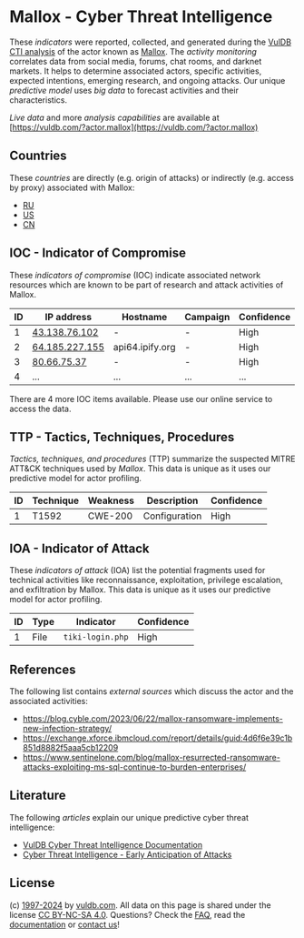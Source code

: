 # Mallox - Cyber Threat Intelligence

These _indicators_ were reported, collected, and generated during the [VulDB CTI analysis](https://vuldb.com/?kb.cti) of the actor known as [Mallox](https://vuldb.com/?actor.mallox). The _activity monitoring_ correlates data from social media, forums, chat rooms, and darknet markets. It helps to determine associated actors, specific activities, expected intentions, emerging research, and ongoing attacks. Our unique _predictive model_ uses _big data_ to forecast activities and their characteristics.

_Live data_ and more _analysis capabilities_ are available at [https://vuldb.com/?actor.mallox](https://vuldb.com/?actor.mallox)

## Countries

These _countries_ are directly (e.g. origin of attacks) or indirectly (e.g. access by proxy) associated with Mallox:

* [RU](https://vuldb.com/?country.ru)
* [US](https://vuldb.com/?country.us)
* [CN](https://vuldb.com/?country.cn)

## IOC - Indicator of Compromise

These _indicators of compromise_ (IOC) indicate associated network resources which are known to be part of research and attack activities of Mallox.

ID | IP address | Hostname | Campaign | Confidence
-- | ---------- | -------- | -------- | ----------
1 | [43.138.76.102](https://vuldb.com/?ip.43.138.76.102) | - | - | High
2 | [64.185.227.155](https://vuldb.com/?ip.64.185.227.155) | api64.ipify.org | - | High
3 | [80.66.75.37](https://vuldb.com/?ip.80.66.75.37) | - | - | High
4 | ... | ... | ... | ...

There are 4 more IOC items available. Please use our online service to access the data.

## TTP - Tactics, Techniques, Procedures

_Tactics, techniques, and procedures_ (TTP) summarize the suspected MITRE ATT&CK techniques used by _Mallox_. This data is unique as it uses our predictive model for actor profiling.

ID | Technique | Weakness | Description | Confidence
-- | --------- | -------- | ----------- | ----------
1 | T1592 | CWE-200 | Configuration | High

## IOA - Indicator of Attack

These _indicators of attack_ (IOA) list the potential fragments used for technical activities like reconnaissance, exploitation, privilege escalation, and exfiltration by Mallox. This data is unique as it uses our predictive model for actor profiling.

ID | Type | Indicator | Confidence
-- | ---- | --------- | ----------
1 | File | `tiki-login.php` | High

## References

The following list contains _external sources_ which discuss the actor and the associated activities:

* https://blog.cyble.com/2023/06/22/mallox-ransomware-implements-new-infection-strategy/
* https://exchange.xforce.ibmcloud.com/report/details/guid:4d6f6e39c1b851d8882f5aaa5cb12209
* https://www.sentinelone.com/blog/mallox-resurrected-ransomware-attacks-exploiting-ms-sql-continue-to-burden-enterprises/

## Literature

The following _articles_ explain our unique predictive cyber threat intelligence:

* [VulDB Cyber Threat Intelligence Documentation](https://vuldb.com/?kb.cti)
* [Cyber Threat Intelligence - Early Anticipation of Attacks](https://www.scip.ch/en/?labs.20201022)

## License

(c) [1997-2024](https://vuldb.com/?kb.changelog) by [vuldb.com](https://vuldb.com/?kb.about). All data on this page is shared under the license [CC BY-NC-SA 4.0](https://creativecommons.org/licenses/by-nc-sa/4.0/). Questions? Check the [FAQ](https://vuldb.com/?kb.faq), read the [documentation](https://vuldb.com/?kb) or [contact us](https://vuldb.com/?contact)!
